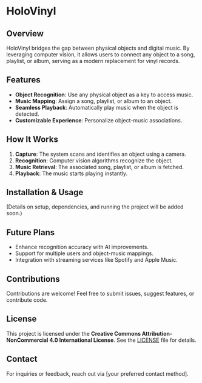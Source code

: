 # HoloVinyl

## Overview

HoloVinyl bridges the gap between physical objects and digital music. By leveraging computer vision, it allows users to connect any object to a song, playlist, or album, serving as a modern replacement for vinyl records.

## Features

- **Object Recognition**: Use any physical object as a key to access music.
- **Music Mapping**: Assign a song, playlist, or album to an object.
- **Seamless Playback**: Automatically play music when the object is detected.
- **Customizable Experience**: Personalize object-music associations.

## How It Works

1. **Capture**: The system scans and identifies an object using a camera.
2. **Recognition**: Computer vision algorithms recognize the object.
3. **Music Retrieval**: The associated song, playlist, or album is fetched.
4. **Playback**: The music starts playing instantly.

## Installation & Usage

(Details on setup, dependencies, and running the project will be added soon.)

## Future Plans

- Enhance recognition accuracy with AI improvements.
- Support for multiple users and object-music mappings.
- Integration with streaming services like Spotify and Apple Music.

## Contributions

Contributions are welcome! Feel free to submit issues, suggest features, or contribute code.

## License

This project is licensed under the **Creative Commons Attribution-NonCommercial 4.0 International License**. See the [LICENSE](LICENSE) file for details.

## Contact

For inquiries or feedback, reach out via [your preferred contact method].
